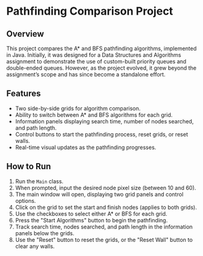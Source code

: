 # Pathfinding Comparison Project

## Overview
This project compares the A* and BFS pathfinding algorithms, implemented in Java. Initially, it was designed for a Data Structures and Algorithms assignment to demonstrate the use of custom-built priority queues and double-ended queues. However, as the project evolved, it grew beyond the assignment’s scope and has since become a standalone effort.

## Features
- Two side-by-side grids for algorithm comparison.
- Ability to switch between A* and BFS algorithms for each grid.
- Information panels displaying search time, number of nodes searched, and path length.
- Control buttons to start the pathfinding process, reset grids, or reset walls.
- Real-time visual updates as the pathfinding progresses.

## How to Run
1. Run the `Main` class.
2. When prompted, input the desired node pixel size (between 10 and 60).
3. The main window will open, displaying two grid panels and control options.
4. Click on the grid to set the start and finish nodes (applies to both grids).
5. Use the checkboxes to select either A* or BFS for each grid.
6. Press the "Start Algorithms" button to begin the pathfinding.
7. Track search time, nodes searched, and path length in the information panels below the grids.
8. Use the "Reset" button to reset the grids, or the "Reset Wall" button to clear any walls.
